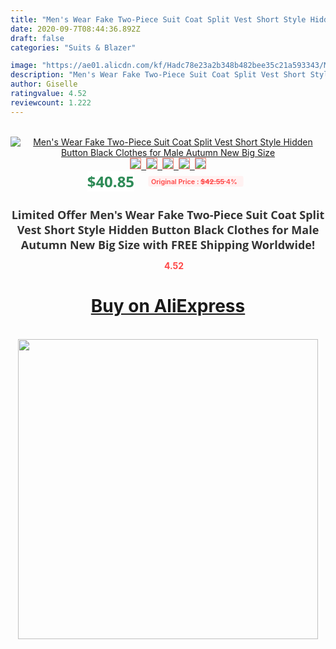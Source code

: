 ```yaml
---
title: "Men's Wear Fake Two-Piece Suit Coat Split Vest Short Style Hidden Button Black Clothes for Male Autumn New Big Size"
date: 2020-09-7T08:44:36.892Z
draft: false
categories: "Suits & Blazer"

image: "https://ae01.alicdn.com/kf/Hadc78e23a2b348b482bee35c21a593343/Men-s-Wear-Fake-Two-Piece-Suit-Coat-Split-Vest-Short-Style-Hidden-Button-Black-Clothes.jpg"
description: "Men's Wear Fake Two-Piece Suit Coat Split Vest Short Style Hidden Button Black Clothes for Male Autumn New Big Size"
author: Giselle
ratingvalue: 4.52
reviewcount: 1.222
---
```

<br>
<div style="text-align: center;">
<a href="https://s.click.aliexpress.com/e/_Aglxfn" target="_blank" rel="nofollow noopener noreferrer"><img alt="Men's Wear Fake Two-Piece Suit Coat Split Vest Short Style Hidden Button Black Clothes for Male Autumn New Big Size" class="magnifier-image" src="https://ae01.alicdn.com/kf/Hadc78e23a2b348b482bee35c21a593343/Men-s-Wear-Fake-Two-Piece-Suit-Coat-Split-Vest-Short-Style-Hidden-Button-Black-Clothes.jpg_640x640.jpg">
<br>
<img style="border:1px solid salmon" src="https://ae01.alicdn.com/kf/Hadc78e23a2b348b482bee35c21a593343/Men-s-Wear-Fake-Two-Piece-Suit-Coat-Split-Vest-Short-Style-Hidden-Button-Black-Clothes.jpg_120x120.jpg">&nbsp;&nbsp;<img style="border:1px solid salmon" src="https://ae01.alicdn.com/kf/H17190327ba0b4795aadb672c0a525214y/Men-s-Wear-Fake-Two-Piece-Suit-Coat-Split-Vest-Short-Style-Hidden-Button-Black-Clothes.jpg_120x120.jpg">&nbsp;&nbsp;<img style="border:1px solid salmon" src="https://ae01.alicdn.com/kf/Hd881dcb6a7e94745bc71fda76fa11f65O/Men-s-Wear-Fake-Two-Piece-Suit-Coat-Split-Vest-Short-Style-Hidden-Button-Black-Clothes.jpg_120x120.jpg">&nbsp;&nbsp;<img style="border:1px solid salmon" src="https://ae01.alicdn.com/kf/H8cdb2ec30b544f8eb37b7141c648a72b0/Men-s-Wear-Fake-Two-Piece-Suit-Coat-Split-Vest-Short-Style-Hidden-Button-Black-Clothes.jpg_120x120.jpg">&nbsp;&nbsp;<img style="border:1px solid salmon" src="https://ae01.alicdn.com/kf/H9512282f7cb240978a5eec86f1df38cew/Men-s-Wear-Fake-Two-Piece-Suit-Coat-Split-Vest-Short-Style-Hidden-Button-Black-Clothes.jpg_120x120.jpg"></a></div><br0>
<div style="text-align: center;"><span style="background-color: white; border: 0px; box-sizing: border-box; color: seagreen; display: inline-block; font-family: &quot;open sans&quot; , &quot;arial&quot; , &quot;helvetica&quot; , sans-serif , &quot;heiti&quot;; font-size: 24px; font-stretch: inherit; font-weight: 700; line-height: inherit; margin: 0px 10px 0px 0px; padding: 0px; vertical-align: middle;">$40.85 </span>
<span style="background: rgb(255 , 241 , 241); border-radius: 3px; border: 0px; box-sizing: border-box; color: #ff4747; display: inline-block; font-family: inherit; font-size: 12px; font-stretch: inherit; font-style: inherit; font-variant: inherit; font-weight: 600; line-height: inherit; margin: 0px; padding: 2px 5px; transform: scale(0.9); vertical-align: middle;">Original Price : <b style="text-decoration: line-through;">$42.55 </b> 4%&nbsp;&nbsp;</span></div>
<h1 style="color: #333333; display: inline-block; font-family: &quot;open sans&quot; , &quot;arial&quot; , &quot;helvetica&quot; , sans-serif , &quot;heiti&quot;; font-size: 18px; font-stretch: inherit; font-weight: 700; text-align: center;">Limited Offer Men's Wear Fake Two-Piece Suit Coat Split Vest Short Style Hidden Button Black Clothes for Male Autumn New Big Size with FREE Shipping Worldwide!</h1>
<div style="color: #ff4747; text-align: center;">
<img src="https://4.bp.blogspot.com/-M0ZcTcb-5uY/XleCXlxnR4I/AAAAAAAAAEc/OrjgMkXV1oMQFaCRZj5HQwOCBcu3w1FegCPcBGAYYCw/s1600/star.png" style="height: 15px;">&nbsp;<b>4.52</b></div>
<div class="button_cont" align="center"><a class="buynow_a" href="https://s.click.aliexpress.com/e/_Aglxfn" target="_blank" rel="nofollow noopener noreferrer"><H1>Buy on AliExpress</H1></a></div><br>
<div class="separator" style="clear: both; text-align: center;">
<img src="https://lh3.googleusercontent.com/-pTy5HemUv9M/XlePHvY0dAI/AAAAAAAAAE4/0nX5iRUoIWY8eMW9Dpxeirr157OZliDIgCLcBGAsYHQ/s1600/badge.gif" width="480">
</div>
